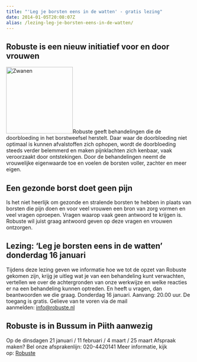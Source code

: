 ```yaml
---
title: "'Leg je borsten eens in de watten' - gratis lezing"
date: 2014-01-05T20:08:07Z
alias: /lezing-leg-je-borsten-eens-in-de-watten/
---
```

<h2>Robuste is een nieuw initiatief voor en door vrouwen</h2>

<img class="alignright size-medium wp-image-569" alt="Zwanen" src="https://res.cloudinary.com/piith/image/upload/2014/01/robustezwanen-180x180.jpg" width="180" height="180" />Robuste geeft behandelingen die de doorbloeding in het borstweefsel herstelt. Daar waar de doorbloeding niet optimaal is kunnen afvalstoffen zich ophopen, wordt de doorbloeding steeds verder belemmerd en maken pijnklachten zich kenbaar, vaak veroorzaakt door ontstekingen. Door de behandelingen neemt de vrouwelijke eigenwaarde toe en voelen de borsten voller, zachter en meer eigen.

<!--more-->

<h2>Een gezonde borst doet geen pijn</h2>

Is het niet heerlijk om gezonde en stralende borsten te hebben in plaats van borsten die pijn doen en voor veel vrouwen een bron van zorg vormen en veel vragen oproepen. Vragen waarop vaak geen antwoord te krijgen is. Robuste wil juist graag antwoord geven op deze vragen en vrouwen ontzorgen.

<h2>Lezing: ‘Leg je borsten eens in de watten’ donderdag 16 januari</h2>

Tijdens deze lezing geven we informatie hoe we tot de opzet van Robuste gekomen zijn, krijg je uitleg wat je van een behandeling kunt verwachten, vertellen we over de achtergronden van onze werkwijze en welke reacties er na een behandeling kunnen optreden. En heeft u vragen, dan beantwoorden we die graag.
Donderdag 16 januari.
Aanvang: 20.00 uur.
De toegang is gratis.
Gelieve van te voren via de mail aanmelden: <a href="mailto:info@robuste.nl">info@robuste.nl</a>

<h2>Robuste is in Bussum in Piith aanwezig</h2>

Op de dinsdagen 21 januari / 11 februari / 4 maart / 25 maart
Afspraak maken? Bel onze afsprakenlijn: 020-4420141
Meer informatie, kijk op: <a href="http://www.robuste.nl/">Robuste</a>